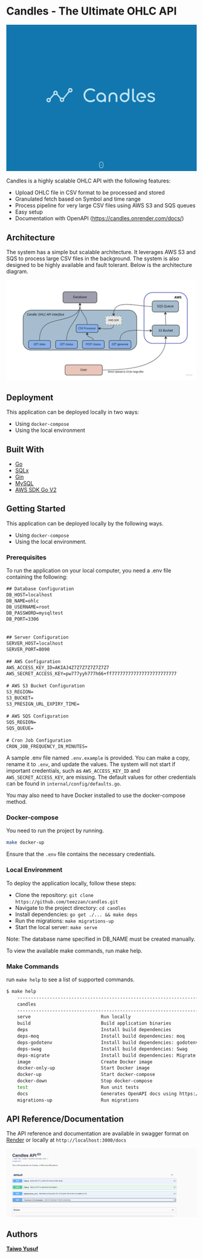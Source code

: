 # Candles - The Ultimate OHLC API

![Logo](./docs/logo.png)

Candles is a highly scalable OHLC API with the following features:

- Upload OHLC file in CSV format to be processed and stored
- Granulated fetch based on Symbol and time range
- Process pipeline for very large CSV files using AWS S3 and SQS queues
- Easy setup
- Documentation with OpenAPI (https://candles.onrender.com/docs/)

## Architecture
The system has a simple but scalable architecture. It leverages AWS S3 and SQS to process large CSV files in the background. The system is also designed to be highly available and fault tolerant. Below is the architecture diagram.

![Architecture](./docs/arch.jpg)
## Deployment

This application can be deployed locally in two ways:

- Using `docker-compose`
- Using the local environment

## Built With

- [Go](https://go.dev/)
- [SQLx](https://github.com/jmoiron/sqlx)
- [Gin](https://github.com/gin-gonic/gin)
- [MySQL](https://www.mysql.com/)
- [AWS SDK Go V2](https://github.com/aws/aws-sdk-go-v2)

## Getting Started

This application can be deployed locally by the following ways.

- Using `docker-compose`
- Using the local environment.

### Prerequisites

To run the application on your local computer, you need a .env file containing the following:

```
## Database Configuration
DB_HOST=localhost
DB_NAME=ohlc
DB_USERNAME=root
DB_PASSWORD=mysqltest
DB_PORT=3306


## Server Configuration
SERVER_HOST=localhost
SERVER_PORT=8090

## AWS Configuration
AWS_ACCESS_KEY_ID=AKIAJ4Z7Z7Z7Z7Z7Z7Z7
AWS_SECRET_ACCESS_KEY=pw777yyh777h66+ff777777777777777777777777

# AWS S3 Bucket Configuration
S3_REGION=
S3_BUCKET=
S3_PRESIGN_URL_EXPIRY_TIME=

# AWS SQS Configuration
SQS_REGION=
SQS_QUEUE=

# Cron Job Configuration
CRON_JOB_FREQUENCY_IN_MINUTES=

```

A sample .env file named `.env.example` is provided. You can make a copy, rename it to `.env`, and update the values. The system will not start if important credentials, such as `AWS_ACCESS_KEY_ID` and `AWS_SECRET_ACCESS_KEY`, are missing. The default values for other credentials can be found in `internal/config/defaults.go`.

You may also need to have Docker installed to use the docker-compose method.

### Docker-compose

You need to run the project by running.

```bash
make docker-up
```

Ensure that the `.env` file contains the necessary credentials.

### Local Environment

To deploy the application locally, follow these steps:

- Clone the repository: `git clone https://github.com/teezzan/candles.git`
- Navigate to the project directory: `cd candles`
- Install dependencies: `go get ./... && make deps`
- Run the migrations: `make migrations-up`
- Start the local server: `make serve`

Note: The database name specified in DB_NAME must be created manually.

To view the available make commands, run make help.

### Make Commands

run `make help` to see a list of supported commands.

```bash
$ make help
    ------------------------------------------------------------------------
    candles
    ------------------------------------------------------------------------
    serve                          Run locally
    build                          Build application binaries
    deps                           Install build dependencies
    deps-moq                       Install build dependencies: moq
    deps-godotenv                  Install build dependencies: godotenv
    deps-swag                      Install build dependencies: Swag
    deps-migrate                   Install build dependencies: Migrate
    image                          Create Docker image
    docker-only-up                 Start Docker image
    docker-up                      Start docker-compose
    docker-down                    Stop docker-compose
    test                           Run unit tests
    docs                           Generates OpenAPI docs using https://github.com/swaggo/swag
    migrations-up                  Run migrations
```

## API Reference/Documentation

The API reference and documentation are available in swagger format on [Render](https://candles.onrender.com/docs/) or locally at `http://localhost:3000/docs`

![docs](./docs/openAPI.png)

## Authors

**[Taiwo Yusuf](https://github.com/teezzan/)**
